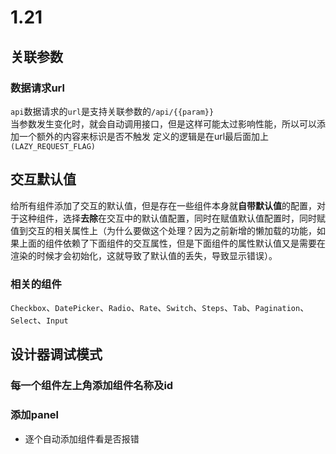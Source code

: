 # 1.21  

## 关联参数

### 数据请求url 
  `api`数据请求的`url`是支持关联参数的`/api/{{param}}`  
  当参数发生变化时，就会自动调用接口，但是这样可能太过影响性能，所以可以添加一个额外的内容来标识是否不触发
  定义的逻辑是在url最后面加上`(LAZY_REQUEST_FLAG)`

## 交互默认值  
  给所有组件添加了交互的默认值，但是存在一些组件本身就**自带默认值**的配置，对于这种组件，选择**去除**在交互中的默认值配置，同时在赋值默认值配置时，同时赋值到交互的相关属性上（为什么要做这个处理？因为之前新增的懒加载的功能，如果上面的组件依赖了下面组件的交互属性，但是下面组件的属性默认值又是需要在渲染的时候才会初始化，这就导致了默认值的丢失，导致显示错误）。
### 相关的组件
  `Checkbox`、`DatePicker`、`Radio`、`Rate`、`Switch`、`Steps`、`Tab`、`Pagination`、`Select`、`Input`

## 设计器调试模式  
### 每一个组件左上角添加组件名称及id  
### 添加panel 
  - 逐个自动添加组件看是否报错    
